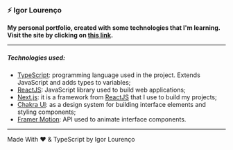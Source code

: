 ### ⚡ Igor Lourenço

**My personal portfolio, created with some technologies that I'm learning. Visit the site by clicking on [this link](https://igorlourenco.vercel.app/).**

--- 

##### Technologies used:

* [TypeScript](https://www.typescriptlang.org/): programming language used in the project. Extends JavaScript and adds types to variables;
* [ReactJS](https://pt-br.reactjs.org/): JavaScript library used to build web applications;
* [Next.js](http://nextjs.org/): it is a framework from [ReactJS](https://pt-br.reactjs.org/) that I use to build my projects;
* [Chakra UI](https://chakra-ui.com/): as a design system for building interface elements and styling components;
* [Framer Motion](https://www.framer.com/motion/): API used to animate interface components.

---

Made With ❤️ & TypeScript by Igor Lourenço

